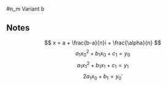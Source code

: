 #n_m 
Variant b
## Notes
$$
x = a + \frac{b-a}{n}i + \frac{\alpha}{n}
$$
$$
a_1x_0^2 + b_1x_0 + c_1 = y_0
$$
$$
a_1x_1^2 + b_1x_1 +c_1 = y_1
$$
$$
2a_1x_0 + b_1 = y_0'
$$
